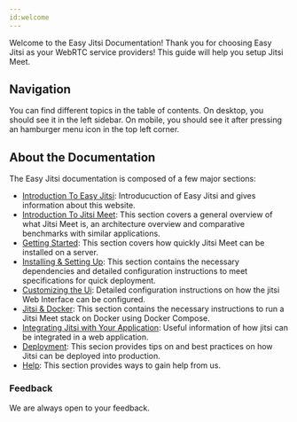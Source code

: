 ```yaml
---
id:welcome 
---
```




Welcome to the Easy Jitsi Documentation!
Thank you for choosing Easy Jitsi as your WebRTC service providers!
This guide will help you setup Jitsi Meet.

## Navigation

You can find different topics in the table of contents. On desktop, you should see it in the left sidebar. On mobile, you should see it after pressing an hamburger menu icon in the top left corner.

## About the Documentation

The Easy Jitsi documentation is composed of a few major sections:

- [Introduction To Easy Jitsi](http://docs.easyjitsi.com/docs/intro): Introducuction of Easy Jitsi and gives information about this website.
- [Introduction To Jitsi Meet](http://docs.easyjitsi.com/docs/introtojitsi): This section covers a general overview of what Jitsi Meet is, an architecture overview and comparative benchmarks with similar applications.
- [Getting Started](http://docs.easyjitsi.com/docs/gettingstarted): This section covers how quickly Jitsi Meet can be installed on a server.
- [Installing & Setting Up](http://docs.easyjitsi.com/docs/installingdep): This section contains the necessary dependencies and detailed configuration instructions to meet specifications for quick deployment.
- [Customizing the Ui](http://docs.easyjitsi.com/docs/jitsiui): Detailed configuration instructions on how the jitsi Web Interface can be configured.
- [Jitsi & Docker](http://docs.easyjitsi.com/docs/docker): This section contains the necessary instructions to run a Jitsi Meet stack on Docker using Docker Compose.
- [Integrating Jitsi with Your Application](http://docs.easyjitsi.com/docs/iframe): Useful information of how jitsi can be integrated in a web application.
- [Deployment](http://docs.easyjitsi.com/docs/tips): This secion provides tips on and best practices on how Jitsi can be deployed into production.
- [Help](http://docs.easyjitsi.com/docs/help): This section provides ways to gain help from us.

### Feedback

We are always open to your feedback.

